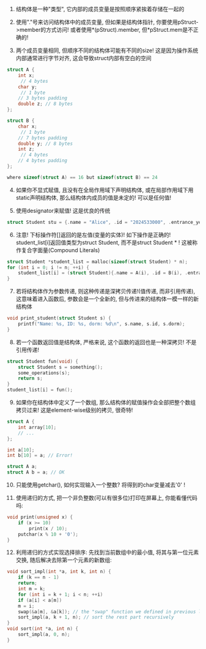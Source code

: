 1. 结构体是一种"类型", 它内部的成员变量是按照顺序紧挨着存储在一起的

2. 使用"."号来访问结构体中的成员变量, 但如果是结构体指针, 你要使用pStruct->member的方式访问!
    或者使用*(pStruct).member, 但*pStruct.mem是不正确的!

3. 两个成员变量相同, 但顺序不同的结构体可能有不同的size! 这是因为操作系统内部通常进行字节对齐, 这会导致struct内部有空白的空间
```c 
struct A {
    int x;
     // 4 bytes
    char y;
     // 1 byte
    // 3 bytes padding
    double z; // 8 bytes
};

struct B {
    char x;
     // 1 byte
    // 7 bytes padding
    double y; // 8 bytes
    int z;
     // 4 bytes
    // 4 bytes padding
};

where sizeof(struct A) == 16 but sizeof(struct B) == 24
```

4. 如果你不显式赋值, 且没有在全局作用域下声明结构体, 或在局部作用域下用static声明结构体, 那么结构体内成员的值是未定的! 可以是任何值!

5. 使用designator来赋值! 这是优良的传统
```c 
struct Student stu = {.name = "Alice", .id = "2024533000", .entrance_year = 2024, .dorm = 8};
```

6. 注意! 下标操作符[]返回的是左值(变量的实体)! 如下操作是正确的! student_list[i]返回值类型为struct Student, 而不是struct Student * !
    这被称作复合字面量(Compound Literals)
```c
struct Student *student_list = malloc(sizeof(struct Student) * n);
for (int i = 0; i != n; ++i) {
    student_list[i] = (struct Student){.name = A(i), .id = B(i), .entrance_year = C(i), .dorm = D(i)};
}
```

7. 若将结构体作为参数传递, 则这种传递是深拷贝传递!(值传递, 而非引用传递), 这意味着进入函数后, 参数会是一个全新的, 但与传进来的结构体一模一样的新结构体
```c 
void print_student(struct Student s) {
    printf("Name: %s, ID: %s, dorm: %d\n", s.name, s.id, s.dorm);
}
```

8. 若一个函数返回值是结构体, 严格来说, 这个函数的返回也是一种深拷贝! 不是引用传递!
```c 
struct Student fun(void) {
    struct Student s = something();
    some_operations(s);
    return s;
}
student_list[i] = fun();
```

9. 如果你在结构体中定义了一个数组, 那么结构体的赋值操作会全部把整个数组拷贝过来! 这是element-wise级别的拷贝, 很奇特! 
```c 
struct A {
    int array[10];
    // ...
};

int a[10];
int b[10] = a; // Error!

struct A a;
struct A b = a; // OK
```

10. 只能使用getchar(), 如何实现输入一个整数? 将得到的char变量减去'0' !

11. 使用递归的方式, 把一个非负整数(可以有很多位)打印在屏幕上, 你能看懂代码吗:
```c 
void print(unsigned x) {
    if (x >= 10)
        print(x / 10);
    putchar(x % 10 + '0');
}
```

12. 利用递归的方式实现选择排序: 先找到当前数组中的最小值, 将其与第一位元素交换, 随后解决去除第一个元素的新数组:
```c 
void sort_impl(int *a, int k, int n) {
    if (k == n - 1)
    return;
    int m = k;
    for (int i = k + 1; i < n; ++i)
    if (a[i] < a[m])
    m = i;
    swap(&a[m], &a[k]); // the "swap" function we defined in previous lectures
    sort_impl(a, k + 1, n); // sort the rest part recursively
}
void sort(int *a, int n) {
    sort_impl(a, 0, n);
}
```
